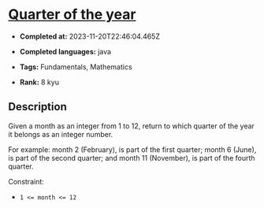 # [Quarter of the year](https://www.codewars.com/kata/5ce9c1000bab0b001134f5af)

- **Completed at:** 2023-11-20T22:46:04.465Z

- **Completed languages:** java

- **Tags:** Fundamentals, Mathematics

- **Rank:** 8 kyu

## Description

Given a month as an integer from 1 to 12, return to which quarter of the year it belongs as an integer
 number.

For example: month 2 (February), is part of the first quarter; month 6 (June), is part of the second quarter; and month 11 (November), is part of the fourth quarter.

Constraint:
* `1 <= month <= 12`